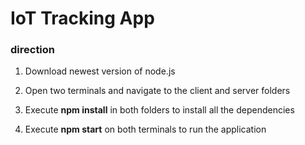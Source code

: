 # IoT Tracking App

### direction 
1. Download newest version of node.js

2. Open two terminals and navigate to the client and server folders

3. Execute **npm install** in both folders to install all the dependencies

4. Execute **npm start** on both terminals to run the application

